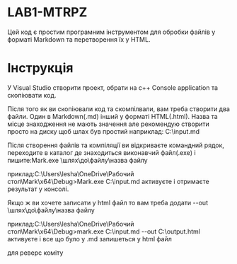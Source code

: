 # LAB1-MTRPZ

Цей код є простим програмним інструментом для обробки файлів у форматі Markdown та перетворення їх у HTML.

# Інструкція

У Visual Studio створити проект, обрати на с++ Сonsole application та скопіювати код.

Після того як ви скопіювали код та скомпілвали, вам треба створити два файли. Один в Markdown(.md) інший у форматі HTML(.html).
Назва та місце знаходження не мають значення але рекомендую створити просто на диску щоб шлах був простий наприклад: C:\input.md

Після створення файлів та компіляції ви відкриваєте командний рядок,
переходите в каталог де знаходиться виконавчий файл(.exe) і пишите:Mark.exe \шлях\до\файлу\назва файлу 

приклад:C:\Users\lesha\OneDrive\Рабочий стол\Mark\x64\Debug>Mark.exe C:\input.md
активуєте і отримаєте результат у консолі.

Якщо ж ви хочете записати у html файл то вам треба додати --out \шлях\до\файлу\назва файлу 

приклад:C:\Users\lesha\OneDrive\Рабочий стол\Mark\x64\Debug>mark.exe C:\input.md --out C:\output.html
активуєте і все що було у .md запишеться у html файл

для реверс коміту